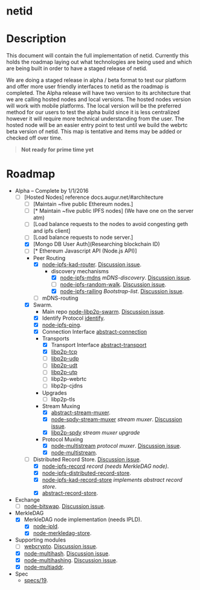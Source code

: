 netid
=========

# Description

This document will contain the full implementation of netid. Currently this holds the roadmap laying out what technologies are being used and which are being built in order to have a staged release of netid. 

We are doing a staged release in alpha / beta format to test our platform and offer more user friendly interfaces to netid as the roadmap is completed. The Alpha release will have two version to its architecture that we are calling hosted nodes and local versions.  The hosted nodes version will work with mobile platforms.  The local version will be the preferred method for our users to test the alpha build since it is less centralized however it will require more technical understanding from the user. The hosted node will be an easier entry point to test until we build the webrtc beta version of netid. This map is tentative and items may be added or checked off over time. 


> **Not ready for prime time yet**

# Roadmap

- Alpha – Complete by 1/1/2016
  - [ ] [Hosted Nodes] reference docs.augur.net/#architecture
    - [ ] [Maintain ~five public Ethereum nodes.]
    - [ ] [* Maintain ~five public IPFS nodes] (We have one on the server atm)
    - [ ] [Load balance requests to the nodes to avoid congesting geth and ipfs client]
    - [ ] [Load balance requests to node server.]
    - [x] [Mongo DB User Auth](Researching blockchain ID)
    - [ ] [* Ethereum Javascript API (Node.js API)]
    - Peer Routing
      - [x] [node-ipfs-kad-router](https://github.com/diasdavid/node-ipfs-kad-router). [Discussion issue](https://github.com/ipfs/node-ipfs/issues/18).
        - discovery mechanisms
          - [x] [node-ipfs-mdns](https://github.com/diasdavid/node-ipfs-mdns) _mDNS-discovery_. [Discussion issue](https://github.com/ipfs/node-ipfs/issues/19).
          - [ ] [node-ipfs-random-walk](https://github.com/diasdavid/node-ipfs-random-walk). [Discussion issue](https://github.com/ipfs/node-ipfs/issues/20).
          - [x] [node-ipfs-railing](https://github.com/diasdavid/node-ipfs-railing) _Bootstrap-list_. [Discussion issue](https://github.com/ipfs/node-ipfs/issues/21).
      - [ ] mDNS-routing
    - [x] Swarm. 
      - Main repo [node-libp2p-swarm](https://github.com/diasdavid/node-libp2p-swarm). [Discussion issue](https://github.com/ipfs/node-ipfs/issues/22).
      - [x] Identify Protocol [identify](https://github.com/diasdavid/node-libp2p-swarm/tree/master/src/identify).
      - [x] [node-ipfs-ping](https://github.com/diasdavid/node-ipfs-ping).
      - [x] Connection Interface [abstract-connection](https://github.com/diasdavid/abstract-connection)
      - Transports
        - [x] Transport Interface [abstract-transport](https://github.com/diasdavid/abstract-transport)
        - [x] [libp2p-tcp](https://github.com/diasdavid/node-libp2p-tcp)
        - [ ] [libp2p-udp](https://github.com/diasdavid/node-libp2p-udp)
        - [ ] [libp2p-udt](https://github.com/diasdavid/node-libp2p-udt)
        - [ ] [libp2p-utp](https://github.com/diasdavid/node-libp2p-utp)
        - [ ] libp2p-webrtc
        - [ ] libp2p-cjdns
      - Upgrades
        - [ ] libp2p-tls
      - Stream Muxing
        - [x] [abstract-stream-muxer](https://github.com/diasdavid/abstract-stream-muxer).
        - [x] [node-spdy-stream-muxer](https://github.com/diasdavid/node-spdy-stream-muxer) _stream muxer_. [Discussion issue](https://github.com/ipfs/node-ipfs/issues/23).
        - [x] [libp2p-spdy](https://github.com/diasdavid/node-libp2p-spdy/blob/master/src/index.js) _stream muxer upgrade_
      - Protocol Muxing
        - [x] [node-multistream](https://github.com/diasdavid/node-multistream) _protocol muxer_. [Discussion issue](https://github.com/ipfs/node-ipfs/issues/24).
        - [x] [node-multistream](https://github.com/diasdavid/node-multistream).
    - [ ] Distributed Record Store. [Discussion issue](https://github.com/ipfs/node-ipfs/issues/25).
      - [x] [node-ipfs-record](https://github.com/diasdavid/node-ipfs-record) _record (needs MerkleDAG node)_.
      - [x] [node-ipfs-distributed-record-store](https://github.com/diasdavid/node-ipfs-distributed-record-store).
      - [x] [node-ipfs-kad-record-store](https://github.com/diasdavid/node-ipfs-kad-record-store) _implements abstract record store_.
      - [x] [abstract-record-store](https://github.com/diasdavid/abstract-record-store).
- Exchange
  - [ ] [node-bitswap](https://github.com/diasdavid/node-bitswap). [Discussion issue](https://github.com/ipfs/node-ipfs/issues/17).
- MerkleDAG
  - [x] MerkleDAG node implementation (needs IPLD).
    - [x] [node-ipld](https://github.com/diasdavid/node-ipld).
    - [x] [node-merkledag-store](https://github.com/diasdavid/node-merkledag-store).
- Supporting modules
  - [ ] [webcrypto](https://github.com/diasdavid/webcrypto). [Discussion issue](https://github.com/ipfs/node-ipfs/issues/27).
  - [x] [node-multihash](https://github.com/jbenet/node-multihash). [Discussion issue](https://github.com/ipfs/node-ipfs/issues/26).
  - [x] [node-multihashing](https://github.com/jbenet/node-multihashing). [Discussion issue](https://github.com/ipfs/node-ipfs/issues/26).
  - [x] [node-multiaddr](https://github.com/jbenet/node-multiaddr).
- Spec
  - [specs/19](https://github.com/ipfs/specs/pull/19).

